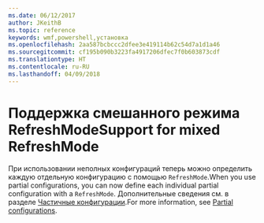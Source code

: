 ```yaml
---
ms.date: 06/12/2017
author: JKeithB
ms.topic: reference
keywords: wmf,powershell,установка
ms.openlocfilehash: 2aa587bcbccc2dfee3e419114b62c54d7a1d1a46
ms.sourcegitcommit: cf195b090b3223fa4917206dfec7f0b603873cdf
ms.translationtype: HT
ms.contentlocale: ru-RU
ms.lasthandoff: 04/09/2018
---
```

# <a name="support-for-mixed-refreshmode"></a><span data-ttu-id="a5b90-102">Поддержка смешанного режима RefreshMode</span><span class="sxs-lookup"><span data-stu-id="a5b90-102">Support for mixed RefreshMode</span></span>

<span data-ttu-id="a5b90-103">При использовании неполных конфигураций теперь можно определить каждую отдельную конфигурацию с помощью `RefreshMode`.</span><span class="sxs-lookup"><span data-stu-id="a5b90-103">When you use partial configurations, you can now define each individual partial configuration with a `RefreshMode`.</span></span>
<span data-ttu-id="a5b90-104">Дополнительные сведения см. в разделе [Частичные конфигурации](https://msdn.microsoft.com/powershell/dsc/partialconfigs).</span><span class="sxs-lookup"><span data-stu-id="a5b90-104">For more information, see [Partial configurations](https://msdn.microsoft.com/powershell/dsc/partialconfigs).</span></span>